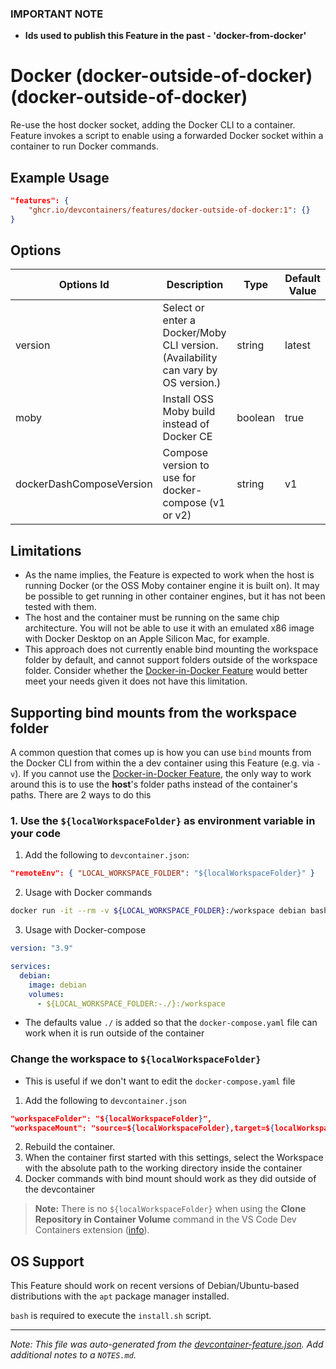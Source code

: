### **IMPORTANT NOTE**
- **Ids used to publish this Feature in the past - 'docker-from-docker'**

# Docker (docker-outside-of-docker) (docker-outside-of-docker)

Re-use the host docker socket, adding the Docker CLI to a container. Feature invokes a script to enable using a forwarded Docker socket within a container to run Docker commands.

## Example Usage

```json
"features": {
    "ghcr.io/devcontainers/features/docker-outside-of-docker:1": {}
}
```

## Options

| Options Id | Description | Type | Default Value |
|-----|-----|-----|-----|
| version | Select or enter a Docker/Moby CLI version. (Availability can vary by OS version.) | string | latest |
| moby | Install OSS Moby build instead of Docker CE | boolean | true |
| dockerDashComposeVersion | Compose version to use for docker-compose (v1 or v2) | string | v1 |

## Limitations

- As the name implies, the Feature is expected to work when the host is running Docker (or the OSS Moby container engine it is built on). It may be possible to get running in other container engines, but it has not been tested with them.
- The host and the container must be running on the same chip architecture. You will not be able to use it with an emulated x86 image with Docker Desktop on an Apple Silicon Mac, for example.
- This approach does not currently enable bind mounting the workspace folder by default, and cannot support folders outside of the workspace folder. Consider whether the [Docker-in-Docker Feature](../docker-in-docker) would better meet your needs given it does not have this limitation.

## Supporting bind mounts from the workspace folder

A common question that comes up is how you can use `bind` mounts from the Docker CLI from within the a dev container using this Feature (e.g. via `-v`). If you cannot use the [Docker-in-Docker Feature](../docker-in-docker), the only way to work around this is to use the **host**'s folder paths instead of the container's paths. There are 2 ways to do this

### 1. Use the `${localWorkspaceFolder}` as environment variable in your code

1. Add the following to `devcontainer.json`:

```json
"remoteEnv": { "LOCAL_WORKSPACE_FOLDER": "${localWorkspaceFolder}" }
```

2. Usage with Docker commands

```bash
docker run -it --rm -v ${LOCAL_WORKSPACE_FOLDER}:/workspace debian bash
```

3. Usage with Docker-compose

```yaml
version: "3.9"

services:
  debian:
    image: debian
    volumes:
      - ${LOCAL_WORKSPACE_FOLDER:-./}:/workspace
```

- The defaults value `./` is added so that the `docker-compose.yaml` file can work when it is run outside of the container

### Change the workspace to `${localWorkspaceFolder}`

- This is useful if we don't want to edit the `docker-compose.yaml` file

1. Add the following to `devcontainer.json`

```json
"workspaceFolder": "${localWorkspaceFolder}",
"workspaceMount": "source=${localWorkspaceFolder},target=${localWorkspaceFolder},type=bind"
```

2. Rebuild the container.
3. When the container first started with this settings, select the Workspace with the absolute path to the working directory inside the container
4. Docker commands with bind mount should work as they did outside of the devcontainer

> **Note:** There is no `${localWorkspaceFolder}` when using the **Clone Repository in Container Volume** command in the VS Code Dev Containers extension ([info](https://github.com/microsoft/vscode-remote-release/issues/6160#issuecomment-1014701007)).


## OS Support

This Feature should work on recent versions of Debian/Ubuntu-based distributions with the `apt` package manager installed.

`bash` is required to execute the `install.sh` script.


---

_Note: This file was auto-generated from the [devcontainer-feature.json](https://github.com/devcontainers/features/blob/main/src/docker-outside-of-docker/devcontainer-feature.json).  Add additional notes to a `NOTES.md`._
